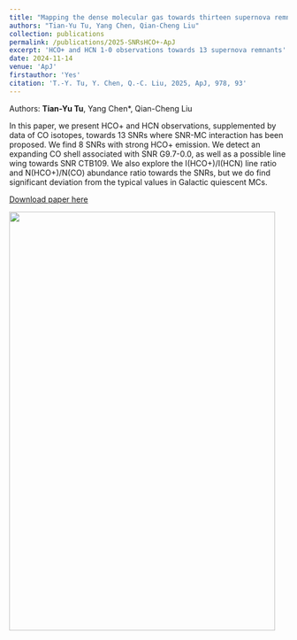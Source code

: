 ```yaml
---
title: "Mapping the dense molecular gas towards thirteen supernova remnants"
authors: "Tian-Yu Tu, Yang Chen, Qian-Cheng Liu"
collection: publications
permalink: /publications/2025-SNRsHCO+-ApJ
excerpt: 'HCO+ and HCN 1-0 observations towards 13 supernova remnants'
date: 2024-11-14
venue: 'ApJ'
firstauthor: 'Yes'
citation: 'T.-Y. Tu, Y. Chen, Q.-C. Liu, 2025, ApJ, 978, 93'
---
```

Authors: **Tian-Yu Tu**, Yang Chen*, Qian-Cheng Liu

In this paper, we present HCO+ and HCN observations, supplemented by data of CO isotopes, towards 13 SNRs where SNR-MC interaction has been proposed. We find 8 SNRs with strong HCO+ emission. We detect an expanding CO shell associated with SNR G9.7-0.0, as well as a possible line wing towards SNR CTB109. We also explore the I(HCO+)/I(HCN) line ratio and N(HCO+)/N(CO) abundance ratio towards the SNRs, but we do find significant deviation from the typical values in Galactic quiescent MCs. 

[Download paper here](http://tty1105.github.io/files/publications/Tu_2025_ApJ_978_83.pdf)

<img src="https://tty1105.github.io/files/publications/2024_SNRsHCO+_ApJ.png" width="481" height="757" align="middle" /> <br>
